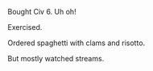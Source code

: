 Bought Civ 6. Uh oh!

Exercised.

Ordered spaghetti with clams and risotto.

But mostly watched streams.
